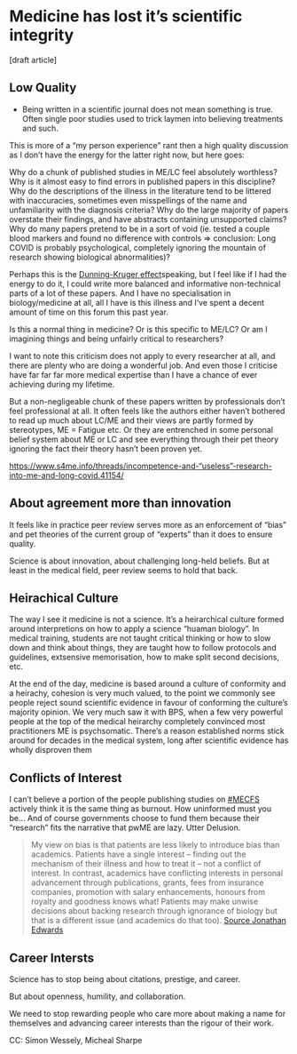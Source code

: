 # Medicine has lost it’s scientific integrity
[draft article]

## Low Quality
* Being written in a scientific journal does not mean something is true. Often single poor studies used to trick laymen into believing treatments and such.

This is more of a “my person experience” rant then a high quality discussion as I don’t have the energy for the latter right now, but here goes:  
  
Why do a chunk of published studies in ME/LC feel absolutely worthless? Why is it almost easy to find errors in published papers in this discipline? Why do the descriptions of the illness in the literature tend to be littered with inaccuracies, sometimes even misspellings of the name and unfamiliarity with the diagnosis criteria? Why do the large majority of papers overstate their findings, and have abstracts containing unsupported claims? Why do many papers pretend to be in a sort of void (ie. tested a couple blood markers and found no difference with controls => conclusion: Long COVID is probably psychological, completely ignoring the mountain of research showing biological abnormalities)?  
  
Perhaps this is the [Dunning-Kruger effect](https://en.m.wikipedia.org/wiki/Dunning%E2%80%93Kruger_effect)speaking, but I feel like if I had the energy to do it, I could write more balanced and informative non-technical parts of a lot of these papers. And I have no specialisation in biology/medicine at all, all I have is this illness and I’ve spent a decent amount of time on this forum this past year.  
  
Is this a normal thing in medicine? Or is this specific to ME/LC? Or am I imagining things and being unfairly critical to researchers?  
  
I want to note this criticism does not apply to every researcher at all, and there are plenty who are doing a wonderful job. And even those I criticise have far far far more medical expertise than I have a chance of ever achieving during my lifetime.  
  
But a non-negligeable chunk of these papers written by professionals don’t feel professional at all. It often feels like the authors either haven’t bothered to read up much about LC/ME and their views are partly formed by stereotypes, ME = Fatigue etc. Or they are entrenched in some personal belief system about ME or LC and see everything through their pet theory ignoring the fact their theory hasn’t been proven yet.

https://www.s4me.info/threads/incompetence-and-“useless”-research-into-me-and-long-covid.41154/

## About agreement more than innovation
It feels like in practice peer review serves more as an enforcement of “bias” and pet theories of the current group of “experts” than it does to ensure quality.

Science is about innovation, about challenging long-held beliefs. But at least in the medical field, peer review seems to hold that back.

## Heirachical Culture
The way I see it medicine is not a science. It’s a heirarchical culture formed around interpretions on how to apply a science “huaman biology”. In medical training, students are not taught critical thinking or how to slow down and think about things, they are taught how to follow protocols and guidelines, extsensive memorisation, how to make split second decisions, etc.

At the end of the day, medicine is based around a culture of conformity and a heirachy, cohesion is very much valued, to the point we commonly see people reject sound scientific evidence in favour of conforming the culture’s majority opinion. We very much saw it with BPS, when a few very powerful people at the top of the medical heirarchy completely convinced most practitioners ME is psychsomatic. There’s a reason established norms stick around for decades in the medical system, long after scientific evidence has wholly disproven them

## Conflicts of Interest
I can’t believe a portion of the people publishing studies on [#MECFS](https://x.com/hashtag/MECFS?src=hashtag_click) actively think it is the same thing as burnout. How uninformed must you be… And of course governments choose to fund them because their “research” fits the narrative that pwME are lazy. Utter Delusion.

> My view on bias is that patients are less likely to introduce bias than academics. Patients have a single interest – finding out the mechanism of their illness and how to treat it – not a conflict of interest. In contrast, academics have conflicting interests in personal advancement through publications, grants, fees from insurance companies, promotion with salary enhancements, honours from royalty and goodness knows what! Patients may make unwise decisions about backing research through ignorance of biology but that is a different issue (and academics do that too). 
[Source Jonathan Edwards](https://www.qeios.com/read/W3Q720)

## Career Intersts
Science has to stop being about citations, prestige, and career.

But about openness, humility, and collaboration.

We need to stop rewarding people who care more about making a name for themselves and advancing career interests than the rigour of their work.

CC: Simon Wessely, Micheal Sharpe